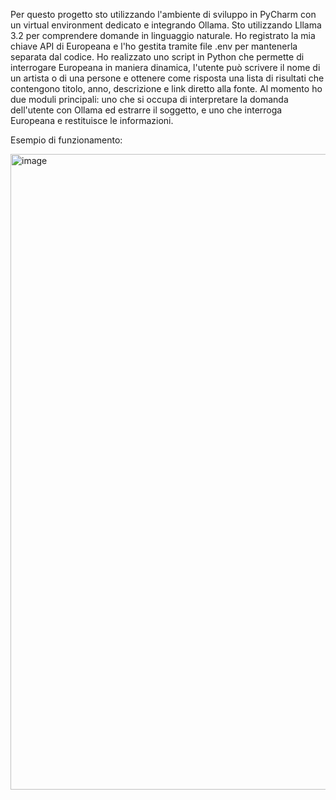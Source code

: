 Per questo progetto sto utilizzando l'ambiente di sviluppo in PyCharm con un virtual environment dedicato e 
integrando Ollama. Sto utilizzando Lllama 3.2 per comprendere domande in linguaggio naturale. Ho registrato la
mia chiave API di Europeana e l'ho gestita tramite file .env per mantenerla separata dal codice.
Ho realizzato uno script in Python che permette di interrogare Europeana in maniera dinamica, l'utente può
scrivere il nome di un artista o di una persone e ottenere come risposta una lista di risultati che contengono
titolo, anno, descrizione e link diretto alla fonte. Al momento ho due moduli principali: uno che si occupa
di interpretare la domanda dell'utente con Ollama ed estrarre il soggetto, e uno che interroga Europeana e 
restituisce le informazioni. 


Esempio di funzionamento:

<img width="1918" height="1017" alt="image" src="https://github.com/user-attachments/assets/a7019c4f-e9cf-4cc0-961c-15257ba1a876" />

